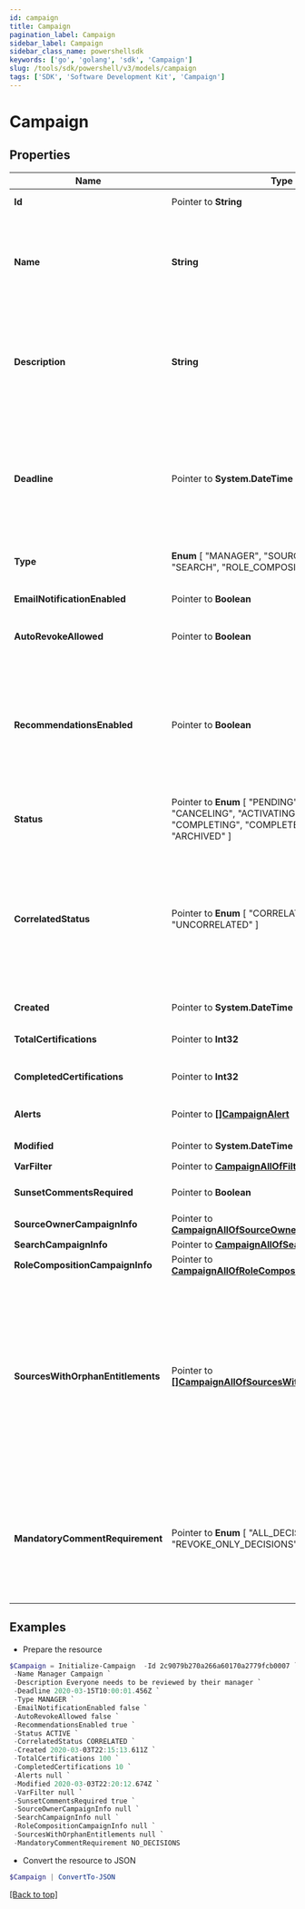 ```yaml
---
id: campaign
title: Campaign
pagination_label: Campaign
sidebar_label: Campaign
sidebar_class_name: powershellsdk
keywords: ['go', 'golang', 'sdk', 'Campaign'] 
slug: /tools/sdk/powershell/v3/models/campaign
tags: ['SDK', 'Software Development Kit', 'Campaign']
---
```



# Campaign

## Properties

Name | Type | Description | Notes
------------ | ------------- | ------------- | -------------
**Id** |  Pointer to **String** | Id of the campaign | [optional] [readonly] 
**Name** |  **String** | The campaign name. If this object is part of a template, special formatting applies; see the &#x60;/campaign-templates/{id}/generate&#x60; endpoint documentation for details. | 
**Description** |  **String** | The campaign description. If this object is part of a template, special formatting applies; see the &#x60;/campaign-templates/{id}/generate&#x60; endpoint documentation for details. | 
**Deadline** |  Pointer to **System.DateTime** | The campaign&#39;s completion deadline.  This date must be in the future in order to activate the campaign.  If you try to activate a campaign with a deadline of today or in the past, you will receive a 400 error response. | [optional] 
**Type** |   **Enum** [  "MANAGER",    "SOURCE_OWNER",    "SEARCH",    "ROLE_COMPOSITION" ] | The type of campaign. Could be extended in the future. | 
**EmailNotificationEnabled** |  Pointer to **Boolean** | Enables email notification for this campaign | [optional] [default to $false]
**AutoRevokeAllowed** |  Pointer to **Boolean** | Allows auto revoke for this campaign | [optional] [default to $false]
**RecommendationsEnabled** |  Pointer to **Boolean** | Enables IAI for this campaign. Accepts true even if the IAI product feature is off. If IAI is turned off then campaigns generated from this template will indicate false. The real value will then be returned if IAI is ever enabled for the org in the future. | [optional] [default to $false]
**Status** |  Pointer to  **Enum** [  "PENDING",    "STAGED",    "CANCELING",    "ACTIVATING",    "ACTIVE",    "COMPLETING",    "COMPLETED",    "ERROR",    "ARCHIVED" ] | The campaign&#39;s current status. | [optional] [readonly] 
**CorrelatedStatus** |  Pointer to  **Enum** [  "CORRELATED",    "UNCORRELATED" ] | The correlatedStatus of the campaign. Only SOURCE_OWNER campaigns can be Uncorrelated. An Uncorrelated certification campaign only includes Uncorrelated identities (An identity is uncorrelated if it has no accounts on an authoritative source). | [optional] 
**Created** |  Pointer to **System.DateTime** | Created time of the campaign | [optional] [readonly] 
**TotalCertifications** |  Pointer to **Int32** | The total number of certifications in this campaign. | [optional] [readonly] 
**CompletedCertifications** |  Pointer to **Int32** | The number of completed certifications in this campaign. | [optional] [readonly] 
**Alerts** |  Pointer to [**[]CampaignAlert**](campaign-alert) | A list of errors and warnings that have accumulated. | [optional] [readonly] 
**Modified** |  Pointer to **System.DateTime** | Modified time of the campaign | [optional] [readonly] 
**VarFilter** |  Pointer to [**CampaignAllOfFilter**](campaign-all-of-filter) |  | [optional] 
**SunsetCommentsRequired** |  Pointer to **Boolean** | Determines if comments on sunset date changes are required. | [optional] [default to $true]
**SourceOwnerCampaignInfo** |  Pointer to [**CampaignAllOfSourceOwnerCampaignInfo**](campaign-all-of-source-owner-campaign-info) |  | [optional] 
**SearchCampaignInfo** |  Pointer to [**CampaignAllOfSearchCampaignInfo**](campaign-all-of-search-campaign-info) |  | [optional] 
**RoleCompositionCampaignInfo** |  Pointer to [**CampaignAllOfRoleCompositionCampaignInfo**](campaign-all-of-role-composition-campaign-info) |  | [optional] 
**SourcesWithOrphanEntitlements** |  Pointer to [**[]CampaignAllOfSourcesWithOrphanEntitlements**](campaign-all-of-sources-with-orphan-entitlements) | A list of sources in the campaign that contain \&quot;&quot;orphan entitlements\&quot;&quot; (entitlements without a corresponding Managed Attribute). An empty list indicates the campaign has no orphan entitlements. Null indicates there may be unknown orphan entitlements in the campaign (the campaign was created before this feature was implemented). | [optional] [readonly] 
**MandatoryCommentRequirement** |  Pointer to  **Enum** [  "ALL_DECISIONS",    "REVOKE_ONLY_DECISIONS",    "NO_DECISIONS" ] | Determines whether comments are required for decisions during certification reviews. You can require comments for all decisions, revoke-only decisions, or no decisions. By default, comments are not required for decisions. | [optional] 

## Examples

- Prepare the resource
```powershell
$Campaign = Initialize-Campaign  -Id 2c9079b270a266a60170a2779fcb0007 `
 -Name Manager Campaign `
 -Description Everyone needs to be reviewed by their manager `
 -Deadline 2020-03-15T10:00:01.456Z `
 -Type MANAGER `
 -EmailNotificationEnabled false `
 -AutoRevokeAllowed false `
 -RecommendationsEnabled true `
 -Status ACTIVE `
 -CorrelatedStatus CORRELATED `
 -Created 2020-03-03T22:15:13.611Z `
 -TotalCertifications 100 `
 -CompletedCertifications 10 `
 -Alerts null `
 -Modified 2020-03-03T22:20:12.674Z `
 -VarFilter null `
 -SunsetCommentsRequired true `
 -SourceOwnerCampaignInfo null `
 -SearchCampaignInfo null `
 -RoleCompositionCampaignInfo null `
 -SourcesWithOrphanEntitlements null `
 -MandatoryCommentRequirement NO_DECISIONS
```

- Convert the resource to JSON
```powershell
$Campaign | ConvertTo-JSON
```


[[Back to top]](#) 

